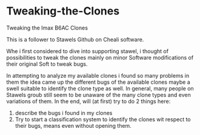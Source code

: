 # Tweaking-the-Clones
Tweaking the Imax B6AC Clones

This is a follower to Stawels Github on Cheali software.

Whe i first considered to dive into supporting stawel, i thought of possibilities to tweak the clones mainly on minor Software modifications of their original Soft to tweak bugs.

In attempting to analyze my available clones i found so many problems in them the idea came up the different bugs of the available clones maybe a swell suitable to identify the clone type as well. In general, many people on Stawels groub still seem to be unaware of the many clone types and even variations of them. 
In the end, will (at first) try to do 2 things here:

1) describe the bugs i found in my clones
2) Try to start a classification system to identify the clones wit respect to their bugs, means even without opening them. 
